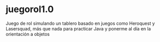 # juegorol1.0
Juego de rol simulando un tablero basado en juegos como Heroquest y Lasersquad, más que nada para practicar Java y ponerme al día en la orientación a objetos
